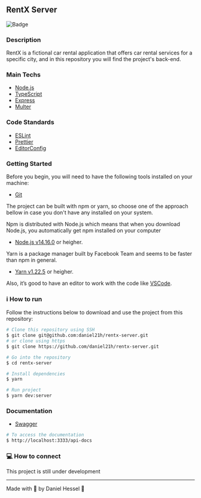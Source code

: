 ## RentX Server
![Badge](https://img.shields.io/static/v1?label=DH&message=DOSOMETHINGGREAT&color=0070f3&style=<0070f3>&logo=rocket)

### Description

RentX is a fictional car rental application that offers car rental services for a specific city, and in this repository you will find the project's back-end.

### Main Techs

- [Node.js](https://nodejs.org/en/)
- [TypeScript](https://www.typescriptlang.org/)
- [Express](https://expressjs.com/pt-br/)
- [Multer](https://www.npmjs.com/package/multer)

### Code Standards

- [ESLint](https://eslint.org/)
- [Prettier](https://prettier.io/)
- [EditorConfig](https://editorconfig.org/)

### Getting Started

Before you begin, you will need to have the following tools installed on your machine:
- [Git](https://git-scm.com)

The project can be built with npm or yarn, so choose one of the approach bellow in case you don't have any installed on your system.

Npm is distributed with Node.js which means that when you download Node.js, you automatically get npm installed on your computer
- [Node.js v14.16.0](https://nodejs.org/) or heigher.

Yarn is a package manager built by Facebook Team and seems to be faster than npm in general.
- [Yarn v1.22.5](https://yarnpkg.com/) or heigher.

Also, it’s good to have an editor to work with the code like [VSCode](https://code.visualstudio.com/).

### :information_source: How to run

Follow the instructions below to download and use the project from this repository:

```bash
# Clone this repository using SSH
$ git clone git@github.com:daniel21h/rentx-server.git
# or clone using https
$ git clone https://github.com/daniel21h/rentx-server.git

# Go into the repository
$ cd rentx-server

# Install dependencies
$ yarn

# Run project
$ yarn dev:server
```

### Documentation

- [Swagger](https://swagger.io/)

```bash
# To access the documentation
$ http://localhost:3333/api-docs
```

### :computer: How to connect

This project is still under development

---

Made with :blue_heart: by Daniel Hessel :wave:
